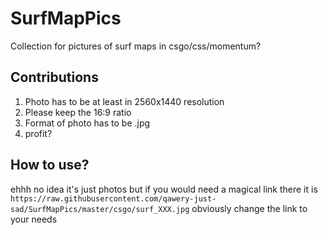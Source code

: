 # SurfMapPics
Collection for pictures of surf maps in csgo/css/momentum?

## Contributions
1. Photo has to be at least in 2560x1440 resolution
2. Please keep the 16:9 ratio
3. Format of photo has to be .jpg
4. profit?

## How to use?
ehhh no idea it's just photos but if you would need a magical link there it is `https://raw.githubusercontent.com/qawery-just-sad/SurfMapPics/master/csgo/surf_XXX.jpg` obviously change the link to your needs


